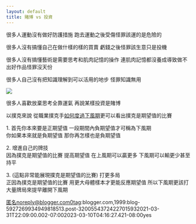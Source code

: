 ```yaml
---
layout: default
title: 賭博 vs 投資
---
```


很多人運動沒有做好防護措施 跑去運動之後受傷怪罪該運的是危險的  
  
很多人沒有搞懂自己在做什樣的樣的買賣 虧錢之後怪罪該生意只是投機  
  
很多人沒有搞懂藝術是需要思考和肌肉記憶的操作 連肌肉記憶都沒養成導致做不出好作品怪罪沒天份  
  
很多人自己沒有把知識理解到可以活用的地步 怪罪知識無用  

[![](https://raw.githubusercontent.com/ArieAlchemieLich/ArieAlchemieLich.github.io/master/Images/0QOG9rS.png)](https://raw.githubusercontent.com/ArieAlchemieLich/ArieAlchemieLich.github.io/master/Images/0QOG9rS.png)

  

很多人喜歡放棄思考全靠運氣 再說某樣投資是賭博

以撲克來說 從職業撲克手[如何度過下風期](https://youtu.be/I6XTMluHrR4)更可以看出撲克是期望值的比賽  
  
1\. 首先你本來要是正期望值 一段期間內負期望值才可稱為下風期  
 你如果本來就是負期望值 那你再怎樣也是負期望值  
  
2\. 增進自己的牌技  
 因為撲克是期望值的比賽 提高期望值 在上風期可以贏更多 下風期可以輸更少甚至持平  
  
3\. (這點非常能展現撲克是期望值的比賽) 打更多局  
 正因為撲克是期望值的比賽 用更大母體樣本才更能反應期望值 所以下風期更該打大量牌局來提早離開下風期

匿名noreply@blogger.com0tag:blogger.com,1999:blog-5927269934949818513.post-32005543724227015932021-03-31T22:09:00.002-07:002023-03-10T04:16:27.421-08:00yes

